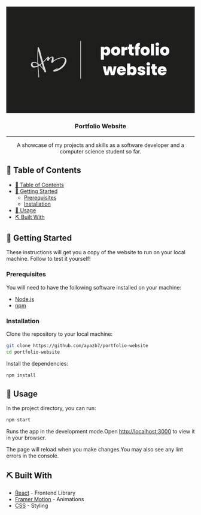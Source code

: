 
<p align="center">
  <a href="" rel="noopener">
    <img src="src\projects\images\portfolio.png" alt="Portfolio Website logo"></a>
</p>
<h3 align="center">Portfolio Website</h3>

---

<p align="center"> A showcase of my projects and skills as a software developer and a computer science student so far.
</p>

## 📝 Table of Contents

- [📝 Table of Contents](#-table-of-contents)
- [🏁 Getting Started ](#-getting-started-)
  - [Prerequisites](#prerequisites)
  - [Installation](#installation)
- [🎈 Usage ](#-usage-)
- [⛏️ Built With ](#️-built-with-)

## 🏁 Getting Started <a name = "getting_started"></a>

These instructions will get you a copy of the website to run on your local machine. Follow to test it yourself!

### Prerequisites

You will need to have the following software installed on your machine:
- [Node.js](https://nodejs.org/)
- [npm](https://www.npmjs.com/)

### Installation

Clone the repository to your local machine:

```bash
git clone https://github.com/ayazb7/portfolio-website
cd portfolio-website
```

Install the dependencies:

```bash
npm install
```

## 🎈 Usage <a name="usage"></a>

In the project directory, you can run:

```bash
npm start
```

Runs the app in the development mode.Open [http://localhost:3000](http://localhost:3000) to view it in your browser.

The page will reload when you make changes.You may also see any lint errors in the console.

## ⛏️ Built With <a name = "built_with"></a>

- [React](https://reactjs.org/) - Frontend Library
- [Framer Motion](https://www.framer.com/motion/) - Animations
- [CSS](https://developer.mozilla.org/en-US/docs/Web/CSS) - Styling
